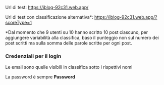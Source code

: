 Url di test: https://iblog-92c31.web.app/

Url di test con classificazione alternativa*: https://iblog-92c31.web.app/?scoreType=1

*Dal momento che 9 utenti su 10 hanno scritto 10 post ciascuno, per aggiungere variabilità alla classifica, baso il punteggio non sul numero dei post scritti ma sulla somma delle parole scritte per ogni post.

### Credenziali per il login
Le email sono quelle visibili in classifica sotto i rispettivi nomi

La password è sempre **Password**
